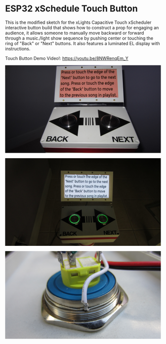 # ESP32 xSchedule Touch Button

This is the modified sketch for the xLights Capacitive Touch xScheduler interactive button build that shows how to construct a prop for engaging an audience, it  allows someone to manually move backward or forward through a music./light show sequence by pushing center or touching the ring of  "Back" or "Next" buttons. It also features a luminated EL display with instructions.

Touch Button Demo Video!: https://youtu.be/8NWRenqEm_Y

![desktop](/images/IMG_1706.JPG)

![desktop](/images/IMG_1721.JPG)

![desktop](/images/IMG_1735.JPG)
